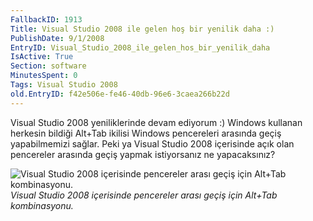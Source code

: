 ```yaml
---
FallbackID: 1913
Title: Visual Studio 2008 ile gelen hoş bir yenilik daha :)
PublishDate: 9/1/2008
EntryID: Visual_Studio_2008_ile_gelen_hos_bir_yenilik_daha
IsActive: True
Section: software
MinutesSpent: 0
Tags: Visual Studio 2008
old.EntryID: f42e506e-fe46-40db-96e6-3caea266b22d
---
```

Visual Studio 2008 yeniliklerinde devam ediyorum :) Windows kullanan
herkesin bildiği Alt+Tab ikilisi Windows pencereleri arasında geçiş
yapabilmemizi sağlar. Peki ya Visual Studio 2008 içerisinde açık olan
pencereler arasında geçiş yapmak istiyorsanız ne yapacaksınız?

![Visual Studio 2008 içerisinde pencereler arası geçiş için Alt+Tab
kombinasyonu.](media/Visual_Studio_2008_ile_gelen_hos_bir_yenilik_daha/09012008.png)\
*Visual Studio 2008 içerisinde pencereler arası geçiş için Alt+Tab
kombinasyonu.*


